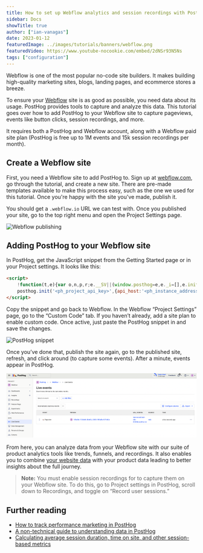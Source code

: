 ```yaml
---
title: How to set up Webflow analytics and session recordings with PostHog
sidebar: Docs
showTitle: true
author: ["ian-vanagas"]
date: 2023-01-12
featuredImage: ../images/tutorials/banners/webflow.png
featuredVideo: https://www.youtube-nocookie.com/embed/2dNSr93N5Ns
tags: ["configuration"]
---
```


Webflow is one of the most popular no-code site builders. It makes building high-quality marketing sites, blogs, landing pages, and ecommerce stores a breeze. 

To ensure your [Webflow](https://webflow.com/) site is as good as possible, you need data about its usage. PostHog provides tools to capture and analyze this data. This tutorial goes over how to add PostHog to your Webflow site to capture pageviews, events like button clicks, session recordings, and more.

It requires both a PostHog and Webflow account, along with a Webflow paid site plan (PostHog is free up to 1M events and 15k session recordings per month).

## Create a Webflow site

First, you need a Webflow site to add PostHog to. Sign up at [webflow.com](https://webflow.com/), go through the tutorial, and create a new site. There are pre-made templates available to make this process easy, such as the one we used for this tutorial. Once you're happy with the site you've made, publish it. 

You should get a `.webflow.io` URL we can test with. Once you published your site, go to the top right menu and open the Project Settings page.

![Webflow publishing](../images/tutorials/webflow/webflow.gif)

## Adding PostHog to your Webflow site

In PostHog, get the JavaScript snippet from the Getting Started page or in your Project settings. It looks like this:

```html
<script>
    !function(t,e){var o,n,p,r;e.__SV||(window.posthog=e,e._i=[],e.init=function(i,s,a){function g(t,e){var o=e.split(".");2==o.length&&(t=t[o[0]],e=o[1]),t[e]=function(){t.push([e].concat(Array.prototype.slice.call(arguments,0)))}}(p=t.createElement("script")).type="text/javascript",p.async=!0,p.src=s.api_host+"/static/array.js",(r=t.getElementsByTagName("script")[0]).parentNode.insertBefore(p,r);var u=e;for(void 0!==a?u=e[a]=[]:a="posthog",u.people=u.people||[],u.toString=function(t){var e="posthog";return"posthog"!==a&&(e+="."+a),t||(e+=" (stub)"),e},u.people.toString=function(){return u.toString(1)+".people (stub)"},o="capture identify alias people.set people.set_once set_config register register_once unregister opt_out_capturing has_opted_out_capturing opt_in_capturing reset isFeatureEnabled onFeatureFlags".split(" "),n=0;n<o.length;n++)g(u,o[n]);e._i.push([i,s,a])},e.__SV=1)}(document,window.posthog||[]);
    posthog.init('<ph_project_api_key>',{api_host:'<ph_instance_address>'})
</script>
```

Copy the snippet and go back to Webflow. In the Webflow “Project Settings” page, go to the “Custom Code” tab. If you haven’t already, add a site plan to enable custom code. Once active, just paste the PostHog snippet in and save the changes.

![PostHog snippet](../images/tutorials/webflow/posthog-webflow.gif)

Once you’ve done that, publish the site again, go to the published site, refresh, and click around (to capture some events). After a minute, events appear in PostHog. 

![PostHog events](../images/tutorials/webflow/events.png)

From here, you can analyze data from your Webflow site with our suite of product analytics tools like trends, funnels, and recordings. It also enables you to combine [your website data](/blog/track-your-website-with-posthog) with your product data leading to better insights about the full journey.

> **Note:** You must enable session recordings for to capture them on your Webflow site. To do this, go to Project settings in PostHog, scroll down to Recordings, and toggle on “Record user sessions.”

## Further reading

- [How to track performance marketing in PostHog](/tutorials/performance-marketing)
- [A non-technical guide to understanding data in PostHog](/tutorials/non-technical-guide-to-data)
- [Calculating average session duration, time on site, and other session-based metrics](/tutorials/session-metrics)
